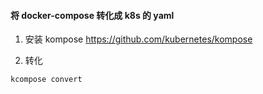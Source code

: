 #### 将 docker-compose 转化成 k8s 的 yaml

1. 安装 kompose https://github.com/kubernetes/kompose

1. 转化
```shell
kcompose convert
```